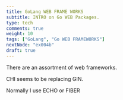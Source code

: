```yaml
---
title: GoLang WEB FRAME WORKS
subtitle: INTRO on Go WEB Packages.
type: tech
comments: true
weight: 10
tags: ["GoLang", "Go WEB FRAMEWORKS"]
nextNode: "ex004b"
draft: true
---
```

There are an assortment of web frameworks.

CHI seems to be replacing GIN.

Normally I use ECHO or FIBER



